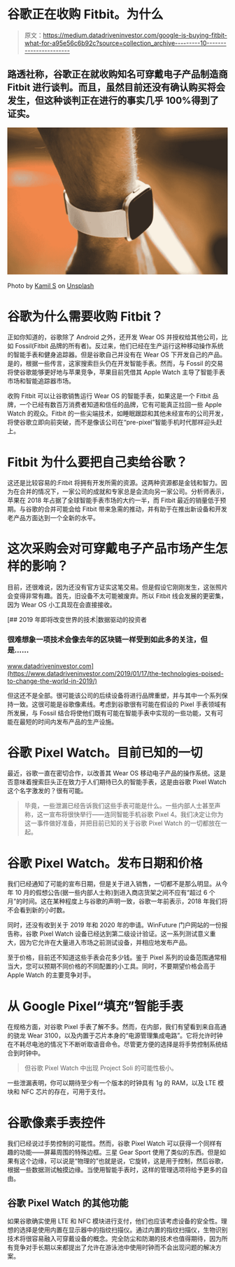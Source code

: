 # 谷歌正在收购 Fitbit。为什么

> 原文：<https://medium.datadriveninvestor.com/google-is-buying-fitbit-what-for-a95e56c6b92c?source=collection_archive---------10----------------------->

## 路透社称，谷歌正在就收购知名可穿戴电子产品制造商 Fitbit 进行谈判。而且，虽然目前还没有确认购买将会发生，但这种谈判正在进行的事实几乎 100%得到了证实。

![](img/de4a4f486e1c14dc0d97ed6f676bf562.png)

Photo by [Kamil S](https://unsplash.com/@16bitspixelz?utm_source=unsplash&utm_medium=referral&utm_content=creditCopyText) on [Unsplash](https://unsplash.com/s/photos/fitbit?utm_source=unsplash&utm_medium=referral&utm_content=creditCopyText)

# 谷歌为什么需要收购 Fitbit？

正如你知道的，谷歌除了 Android 之外，还开发 Wear OS 并授权给其他公司，比如 Fossil(Fitbit 品牌的所有者)。反过来，他们已经在生产运行这种移动操作系统的智能手表和健身追踪器。但是谷歌自己并没有在 Wear OS 下开发自己的产品。是的，根据一些传言，这家搜索巨头仍在开发智能手表。然而，与 Fossil 的交易将使谷歌能够更好地与苹果竞争，苹果目前凭借其 Apple Watch 主导了智能手表市场和智能追踪器市场。

收购 Fitbit 可以让谷歌销售运行 Wear OS 的智能手表，如果这是一个 Fitbit 品牌，一个已经有数百万消费者知道和信任的品牌，它有可能真正拉回一些 Apple Watch 的观众。Fitbit 的一些尖端技术，如睡眠跟踪和其他未经宣布的公司开发，将使谷歌立即向前突破，而不是像该公司在“pre-pixel”智能手机时代那样迎头赶上。

# Fitbit 为什么要把自己卖给谷歌？

这还是比较容易的:Fitbit 将拥有开发所需的资源。这两种资源都是金钱和智力。因为在合并的情况下，一家公司的成就和专家总是会流向另一家公司。分析师表示，苹果在 2018 年占据了全球智能手表市场的大约一半，而 Fitbit 最近的销量低于预期。与谷歌的合并可能会给 Fitbit 带来急需的推动，并有助于在推出新设备和开发老产品方面达到一个全新的水平。

# 这次采购会对可穿戴电子产品市场产生怎样的影响？

目前，还很难说，因为还没有官方证实这笔交易。但是假设它刚刚发生，这张照片会变得非常有趣。首先，旧设备不太可能被废弃。所以 Fitbit 线会发展的更密集，因为 Wear OS 小工具现在会直接接收。

[](https://www.datadriveninvestor.com/2019/01/17/the-technologies-poised-to-change-the-world-in-2019/) [## 2019 年即将改变世界的技术|数据驱动的投资者

### 很难想象一项技术会像去年的区块链一样受到如此多的关注，但是……

www.datadriveninvestor.com](https://www.datadriveninvestor.com/2019/01/17/the-technologies-poised-to-change-the-world-in-2019/) 

但这还不是全部。很可能该公司的后续设备将进行品牌重塑，并与其中一个系列保持一致。这很可能是谷歌像素线。考虑到谷歌很有可能在假设的 Pixel 手表领域有所发展，与 Fossil 结合将使他们既有可能在智能手表中实现的一些功能，又有可能在最短的时间内发布产品的生产设施。

# 谷歌 Pixel Watch。目前已知的一切

最近，谷歌一直在密切合作，以改善其 Wear OS 移动电子产品的操作系统。这是否意味着搜索巨头正在致力于人们期待已久的智能手表，这是由谷歌 Pixel Watch 这个名字激发的？很有可能。

> 毕竟，一些泄漏已经告诉我们这些手表可能是什么。一些内部人士甚至声称，这一宣布将很快举行——连同智能手机谷歌 Pixel 4。我们决定让你为这一事件做好准备，并把目前已知的关于谷歌 Pixel Watch 的一切都放在一起。

# 谷歌 Pixel Watch。发布日期和价格

我们已经通知了可能的宣布日期，但是关于进入销售，一切都不是那么明显。从今年 10 月的假想公告(据一些内部人士称)到进入商店货架之间不应有“超过 6 个月”的时间。这在某种程度上与谷歌的声明一致，谷歌一年前表示，2018 年我们将不会看到新的小时数。

同时，还没有收到关于 2019 年和 2020 年的申请。WinFuture 门户网站的一份报告称，谷歌 Pixel Watch 设备已经达到第二级设计验证。这一系列测试意义重大，因为它允许在大量进入市场之前测试设备，并相应地发布产品。

至于价格，目前还不知道这些手表会花多少钱。鉴于 Pixel 系列的设备范围通常相当大，您可以预期不同价格的不同配置的小工具。同时，不要期望价格会高于 Apple Watch 的主要竞争对手。

# 从 Google Pixel“填充”智能手表

在规格方面，对谷歌 Pixel 手表了解不多。然而，在内部，我们有望看到来自高通的骁龙 Wear 3100，以及内置于芯片本身的“电源管理集成电路”。它将允许时钟在不耗尽电池的情况下不断听取语音命令。尽管更方便的选择是将手势控制系统结合到时钟中。

> 但谷歌 Pixel Watch 中出现 Project Soli 的可能性极小。

一些泄漏表明，你可以期待至少有一个版本的时钟具有 1g 的 RAM，以及 LTE 模块和 NFC 芯片的存在，可用于支付。

# 谷歌像素手表控件

我们已经说过手势控制的可能性。然而，谷歌 Pixel Watch 可以获得一个同样有趣的功能——屏幕周围的特殊边框。三星 Gear Sport 使用了类似的东西。但是如果有这个边缘，可以说是“物理的”也就是说，它旋转，这是用于控制，然后谷歌，根据一些数据测试触摸边缘。当使用智能手表时，这样的管理选项将给予更多的自由。

## 谷歌 Pixel Watch 的其他功能

如果谷歌确实使用 LTE 和 NFC 模块进行支付，他们也应该考虑设备的安全性。理想的选择是使用内置在显示器中的指纹扫描仪。通过内置的指纹扫描仪，生物识别技术将很容易融入可穿戴设备的概念。完全防尘和防潮的技术也值得期待，因为所有竞争对手长期以来都提出了允许在游泳池中使用时钟而不会出现问题的解决方案。